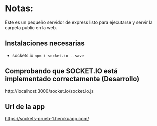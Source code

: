 # Notas:

Este es un pequeño servidor de express listo para ejecutarse y servir la carpeta public en la web.

## Instalaciones necesarias
- sockets.io `npm i socket.io --save`


## Comprobando que SOCKET.IO está implementado correctamente (Desarrollo)
http://localhost:3000/socket.io/socket.io.js

## Url de la app
https://sockets-prueb-1.herokuapp.com/